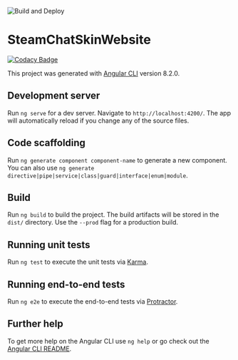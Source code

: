 ![Build and Deploy](https://github.com/LaserFlash/steam-chat-skin-website/workflows/Build%20and%20Deploy/badge.svg?branch=master)

# SteamChatSkinWebsite

[![Codacy Badge](https://api.codacy.com/project/badge/Grade/fb391886d1ec4960941fc3b14dd05aba)](https://app.codacy.com/manual/LaserFlash/steam-chat-skin-website?utm_source=github.com&utm_medium=referral&utm_content=LaserFlash/steam-chat-skin-website&utm_campaign=Badge_Grade_Settings)

This project was generated with [Angular CLI](https://github.com/angular/angular-cli) version 8.2.0.

## Development server

Run `ng serve` for a dev server. Navigate to `http://localhost:4200/`. The app will automatically reload if you change any of the source files.

## Code scaffolding

Run `ng generate component component-name` to generate a new component. You can also use `ng generate directive|pipe|service|class|guard|interface|enum|module`.

## Build

Run `ng build` to build the project. The build artifacts will be stored in the `dist/` directory. Use the `--prod` flag for a production build.

## Running unit tests

Run `ng test` to execute the unit tests via [Karma](https://karma-runner.github.io).

## Running end-to-end tests

Run `ng e2e` to execute the end-to-end tests via [Protractor](http://www.protractortest.org/).

## Further help

To get more help on the Angular CLI use `ng help` or go check out the [Angular CLI README](https://github.com/angular/angular-cli/blob/master/README.md).

